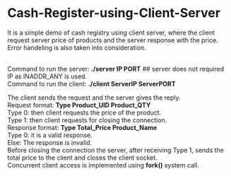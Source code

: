 # Cash-Register-using-Client-Server
It is a simple demo of cash registry using client server, where the client request server price of products and the server response with the price. Error handeling is also taken into consideration.

<br>Command to run the server: **./server IP PORT** ## server does not required IP as INADDR_ANY is used.
<br>Command to run the client: **./client ServerIP ServerPORT**

The client sends the request and the server gives the reply.
<br>Request format: **Type Product_UID Product_QTY**
                <br>Type 0: then client requests the price of the product.
                <br>Type 1: then client requests for closing the connection.
<br>Response format: **Type Total_Price Product_Name**
                <br>Type 0: it is a valid response.
                <br>Else: The response is invalid.
<br>Before closing the connection the server, after receiving Type 1, sends the total price to the client and closes the client socket.
<br>Concurrent client access is implemented using **fork()** system call.
